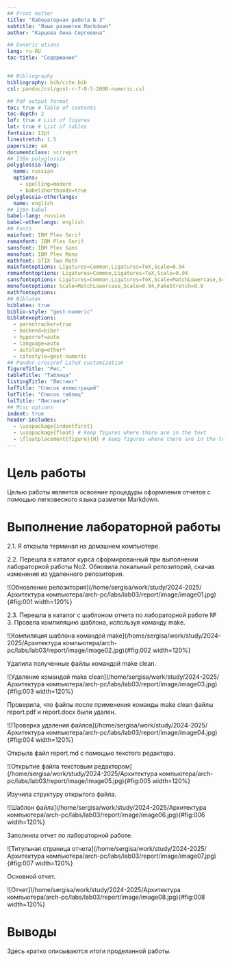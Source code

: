 ```yaml
---
## Front matter
title: "Лабораторная работа № 3"
subtitle: "Язык разметки Markdown"
author: "Карцова Анна Сергеевна"

## Generic otions
lang: ru-RU
toc-title: "Содержание"


## Bibliography
bibliography: bib/cite.bib
csl: pandoc/csl/gost-r-7-0-5-2008-numeric.csl

## Pdf output format
toc: true # Table of contents
toc-depth: 2
lof: true # List of figures
lot: true # List of tables
fontsize: 12pt
linestretch: 1.5
papersize: a4
documentclass: scrreprt
## I18n polyglossia
polyglossia-lang:
  name: russian
  options:
	- spelling=modern
	- babelshorthands=true
polyglossia-otherlangs:
  name: english
## I18n babel
babel-lang: russian
babel-otherlangs: english
## Fonts
mainfont: IBM Plex Serif
romanfont: IBM Plex Serif
sansfont: IBM Plex Sans
monofont: IBM Plex Mono
mathfont: STIX Two Math
mainfontoptions: Ligatures=Common,Ligatures=TeX,Scale=0.94
romanfontoptions: Ligatures=Common,Ligatures=TeX,Scale=0.94
sansfontoptions: Ligatures=Common,Ligatures=TeX,Scale=MatchLowercase,Scale=0.94
monofontoptions: Scale=MatchLowercase,Scale=0.94,FakeStretch=0.9
mathfontoptions:
## Biblatex
biblatex: true
biblio-style: "gost-numeric"
biblatexoptions:
  - parentracker=true
  - backend=biber
  - hyperref=auto
  - language=auto
  - autolang=other*
  - citestyle=gost-numeric
## Pandoc-crossref LaTeX customization
figureTitle: "Рис."
tableTitle: "Таблица"
listingTitle: "Листинг"
lofTitle: "Список иллюстраций"
lotTitle: "Список таблиц"
lolTitle: "Листинги"
## Misc options
indent: true
header-includes:
  - \usepackage{indentfirst}
  - \usepackage{float} # keep figures where there are in the text
  - \floatplacement{figure}{H} # keep figures where there are in the text
---
```


# Цель работы

Целью работы является освоение процедуры оформления отчетов с помощью легковесного
языка разметки Markdown.


# Выполнение лабораторной работы

2.1. Я открыла терминал на домашнем компьютере.

2.2. Перешла в каталог курса сформированный при выполнении лабораторной работы No2. Обновила локальный репозиторий, скачав изменения из удаленного репозитория.

![Обновление репозитория](/home/sergisa/work/study/2024-2025/Архитектура компьютера/arch-pc/labs/lab03/report/image/image01.jpg){#fig:001 width=120%}

2.3. Перешла в каталог с шаблоном отчета по лабораторной работе № 3. Провела компиляцию шаблона, используя команду make.

![Компиляция шаблона командой make](/home/sergisa/work/study/2024-2025/Архитектура компьютера/arch-pc/labs/lab03/report/image/image02.jpg){#fig:002 width=120%}

Удалила полученные файлы командой make clean.

![Удаление командой make clean](/home/sergisa/work/study/2024-2025/Архитектура компьютера/arch-pc/labs/lab03/report/image/image03.jpg){#fig:003 width=120%}

Проверила, что файлы после применения команды make clean файлы report.pdf и report.docx были удален.

![Проверка удаления файлов](/home/sergisa/work/study/2024-2025/Архитектура компьютера/arch-pc/labs/lab03/report/image/image04.jpg){#fig:004 width=120%}

Открыла файл report.md с помощью текстого редактора.

![Открытие файла текстовым редактором](/home/sergisa/work/study/2024-2025/Архитектура компьютера/arch-pc/labs/lab03/report/image/image05.jpg){#fig:005 width=120%}

Изучила структуру открытого файла.

![Шаблон файла](/home/sergisa/work/study/2024-2025/Архитектура компьютера/arch-pc/labs/lab03/report/image/image06.jpg){#fig:006 width=120%}

Заполнила отчет по лабораторной работе.

![Титульная страница отчета](/home/sergisa/work/study/2024-2025/Архитектура компьютера/arch-pc/labs/lab03/report/image/image07.jpg){#fig:007 width=120%}

Основной отчет.

![Отчет](/home/sergisa/work/study/2024-2025/Архитектура компьютера/arch-pc/labs/lab03/report/image/image08.jpg){#fig:008 width=120%}




# Выводы

Здесь кратко описываются итоги проделанной работы.


